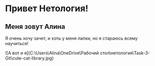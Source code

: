 # Привет Нетология!
## Меня зовут Алина
Я очень хочу зачет, и хоть у меня лапки, но я стараюсь всему научиться!

![А вот и я](C:\Users\Alina\OneDrive\Рабочий стол\нетология\Task-3-Git\cute-cat-library.jpg)